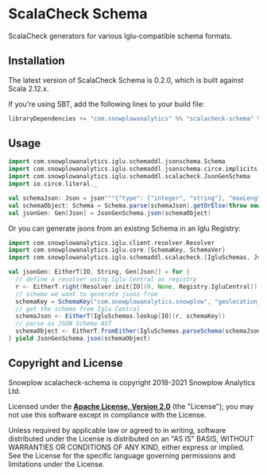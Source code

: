 # ScalaCheck Schema

ScalaCheck generators for various Iglu-compatible schema formats.

## Installation

The latest version of ScalaCheck Schema is 0.2.0, which is built against Scala 2.12.x.

If you're using SBT, add the following lines to your build file:

```scala
libraryDependencies += "com.snowplowanalytics" %% "scalacheck-schema" % "0.2.0"
```

## Usage

```scala
import com.snowplowanalytics.iglu.schemaddl.jsonschema.Schema
import com.snowplowanalytics.iglu.schemaddl.jsonschema.circe.implicits._
import com.snowplowanalytics.iglu.schemaddl.scalacheck.JsonGenSchema
import io.circe.literal._

val schemaJson: Json = json"""{"type": ["integer", "string"], "maxLength": 10}"""
val schemaObject: Schema = Schema.parse(schemaJson).getOrElse(throw new RuntimeException("Invalid JSON Schema"))
val jsonGen: Gen[Json] = JsonGenSchema.json(schemaObject)
```

Or you can generate jsons from an existing Schema in an Iglu Registry:

```scala
import com.snowplowanalytics.iglu.client.resolver.Resolver
import com.snowplowanalytics.iglu.core.{SchemaKey, SchemaVer}
import com.snowplowanalytics.iglu.schemaddl.scalacheck.{IgluSchemas, JsonGenSchema}

val jsonGen: EitherT[IO, String, Gen[Json]] = for {
  // define a resolver using Iglu Central as registry
  r <- EitherT.right(Resolver.init[IO](0, None, Registry.IgluCentral))
  // schema we want to generate jsons from
  schemaKey = SchemaKey("com.snowplowanalytics.snowplow", "geolocation_context", "jsonschema", SchemaVer(1, 1, 0))
  // get the schema from Iglu Central
  schemaJson <- EitherT(IgluSchemas.lookup[IO](r, schemaKey))
  // parse as JSON Schema AST
  schemaObject <- EitherT.fromEither(IgluSchemas.parseSchema(schemaJson))
} yield JsonGenSchema.json(schemaObject)
```

## Copyright and License

Snowplow scalacheck-schema is copyright 2018-2021 Snowplow Analytics Ltd.

Licensed under the **[Apache License, Version 2.0][license]** (the "License");
you may not use this software except in compliance with the License.

Unless required by applicable law or agreed to in writing, software
distributed under the License is distributed on an "AS IS" BASIS,
WITHOUT WARRANTIES OR CONDITIONS OF ANY KIND, either express or implied.
See the License for the specific language governing permissions and
limitations under the License.


[vagrant-install]: http://docs.vagrantup.com/v2/installation/index.html
[virtualbox-install]: https://www.virtualbox.org/wiki/Downloads

[travis]: https://travis-ci.org/snowplow-incubator/scalacheck-schema
[travis-image]: https://travis-ci.org/snowplow-incubator/scalacheck-schema.png?branch=master

[license-image]: http://img.shields.io/badge/license-Apache--2-blue.svg?style=flat
[license]: http://www.apache.org/licenses/LICENSE-2.0

[release-image]: http://img.shields.io/badge/release-0.2.0-blue.svg?style=flat
[releases]: https://github.com/snowplow-incubator/scalacheck-schema/releases
